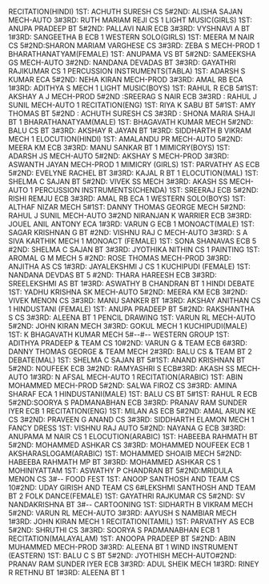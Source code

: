 RECITATION(HINDI)
1ST: ACHUTH SURESH CS 5#2ND: ALISHA SAJAN MECH-AUTO 3#3RD: RUTH MARIAM REJI CS 1
LIGHT MUSIC(GIRLS)
1ST: ANUPA PRADEEP BT 5#2ND: PALLAVI NAIR ECB 3#3RD: VYSHNAVI A BT 1#3RD: SANGEETHA B ECB 1
WESTERN SOLO(GIRLS)
1ST: MEERA M NAIR CS 5#2ND:SHARON MARIAM VARGHESE CS 3#3RD: ZEBA S MECH-PROD 1
BHARATHANATYAM(FEMALE)
1ST: ANUPAMA VS BT 5#2ND: SAMEEKSHA GS MECH-AUTO 3#2ND: NANDANA DEVADAS BT 3#3RD: GAYATHRI RAJIKUMAR CS 1
PERCUSSION INSTRUMENTS(TABLA)
1ST: ADARSH S KUMAR ECA 5#2ND: NEHA KIRAN MECH-PROD 3#3RD: AMAL RB ECA 1#3RD: ADITHYA S MECH 1
LIGHT MUSIC(BOYS)
1ST: RAHUL R ECB 5#1ST: AKSHAY A J MECH-PROD 5#2ND :SREERAG S NAIR ECB 3#3RD : RAHUL J SUNIL MECH-AUTO 1
RECITATION(ENG)
1ST: RIYA K SABU BT 5#1ST: AMY THOMAS BT 5#2ND : ACHUTH SURESH CS 3#3RD : SHONA MARIA SHAJI BT 1
BHARATHANATYAM(MALE)
1ST: BHAGAVATH KUMAR MECH 5#2ND: BALU CS BT 3#3RD: AKSHAY R JAYAN BT 1#3RD: SIDDHARTH B VIKRAM MECH 1
ELOCUTION(HINDI)
1ST: AMALANDU PR MECH-AUTO 5#2ND: MEERA KM ECB 3#3RD: MANU SANKAR BT 1
MIMICRY(BOYS)
1ST: ADARSH JS MECH-AUTO 5#2ND: AKSHAY S MECH-PROD 3#3RD: ASWANTH JAYAN MECH-PROD 1
MIMICRY (GIRLS)
1ST: PARVATHY AS ECB 5#2ND: EVELYNE RACHEL BT 3#3RD: KAJAL R BT 1
ELOCUTION(MAL)
1ST: SHELMA C SAJAN BT 5#2ND: VIVEK SS MECH 3#3RD: AKASH SS MECH-AUTO 1
PERCUSSION INSTRUMENTS(CHENDA)
1ST: SREERAJ ECB 5#2ND: RISHI REMJU ECB 3#3RD: AMAL RB ECA 1
WESTERN SOLO(BOYS)
1ST: ALTHAF NIZAR MECH 5#1ST: DANNY THOMAS GEORGE MECH 5#2ND: RAHUL J SUNIL MECH-AUTO 3#2ND NIRANJAN K WARRIER ECB 3#3RD: JOUEL ANIL ANTONY ECA 1#3RD: VARUN G ECB 1
MONOACT(MALE)
1ST: SAGAR KRISHNAN G BT #2ND: VISHNU RAJ C MECH-AUTO 3#3RD: S A SIVA KARTHIK MECH 1
MONOACT (FEMALE)
1ST: SONA SHANAVAS ECB 5 #2ND: SHELMA C SAJAN BT 3#3RD: JYOTHIKA NITHIN CS 1
PAINTING
1ST: AROMAL G M MECH 5 #2ND: ROSE THOMAS MECH-PROD 3#3RD: ANJITHA AS CS 1#3RD: JAYALEKSHMI J CS 1
KUCHIPUDI (FEMALE)
1ST: NANDANA DEVDAS BT 5 #2ND: THARA HAREESH ECB 3#3RD: SREELEKSHMI AS BT 1#3RD: ASWATHY B CHANDRAN BT 1
HINDI DEBATE
1ST: YADHU KRISHNA SK MECH-AUTO 5#2ND: MEERA KM ECB 3#2ND: VIVEK MENON CS 3#3RD: MANU SANKER BT 1#3RD: AKSHAY ANITHAN CS 1
HINDUSTANI (FEMALE)
1ST: ANUPA PRADEEP BT 5#2ND: RAKSHANTHA S CS 3#3RD: ALEENA BT 1
PENCIL DRAWING
1ST: VARUN RL MECH-AUTO 5#2ND: JOHN KIRAN MECH 3#3RD: GOKUL MECH 1
KUCHIPUDI(MALE)
1ST: K BHAGAVATH KUMAR MECH 5#--#--
WESTERN GROUP
1ST: ADITHYA PRADEEP & TEAM CS 10#2ND: VARUN G & TEAM ECB 6#3RD: DANNY THOMAS GEORGE & TEAM MECH 2#3RD: BALU CS & TEAM BT 2
DEBATE(MAL)
1ST: SHELMA C SAJAN BT 5#1ST: ANAND KRISHNAN BT 5#2ND: NOUFEEK ECB 3#2ND: RAMYASHRI S ECB#3RD: AKASH SS MECH-AUTO 1#3RD: N AFSAL MECH-AUTO 1
RECITATION(ARABIC)
1ST: ABIN MOHAMMED MECH-PROD 5#2ND: SALWA FIROZ CS 3#3RD: AMINA SHARAF ECA 1
HINDUSTANI(MALE)
1ST: BALU CS BT 5#1ST: RAHUL R ECB 5#2ND:SOORYA S PADMANABHAN ECB 3#3RD: PRANAV RAM SUNDER IYER ECB 1
RECITATION(ENG)
1ST: MILAN AS ECB 5#2ND: AMAL ARUN KE CS 3#2ND: PRAVEEN G ANAND CS 3#3RD: SIDDHARTH ELAMON MECH 1
FANCY DRESS
1ST: VISHNU RAJ AUTO 5#2ND: NAYANA G ECB 3#3RD: ANUPAMA M NAIR CS 1
ELOCUTION(ARABIC)
1ST: HABEEBA RAHMATH BT 5#2ND: MOHAMMED ASHKAR CS 3#3RD: MOHAMMED NOUFEEK ECB 1
AKSHARASLOGAM(ARABIC)
1ST: MOHAMMED SHOAIB MECH 5#2ND: HABEEBA RAHMATH MP BT 3#3RD: MOHAMMED ASHKAR CS 1
MOHINIYATTAM
1ST: ASWATHY P CHANDRAN BT 5#2ND:MRIDULA MENON CS 3#--
FOOD FEST
1ST: ANOOP SANTHOSH AND TEAM CS 10#2ND: UDAY GIRISH AND TEAM CS 6#LEKSHMI SANTHOSH AND TEAM BT 2
FOLK DANCE(FEMALE)
1ST: GAYATHRI RAJKUMAR CS 5#2ND: SV NANDAKRISHNA BT 3#--
CARTOONING
1ST: SIDHARTH B VIKRAM MECH 5#2ND: VARUN RL MECH-AUTO 3#3RD: AAYUSH S NAMBIAR MECH 1#3RD: JOHN KIRAN MECH 1
RECITATION(TAMIL)
1ST: PARVATHY AS ECB 5#2ND: SHRUTHI CS 3#3RD: SOORYA S PADMANABHAN ECB 1
RECITATION(MALAYALAM)
1ST: ANOOPA PRADEEP BT 5#2ND: ABIN MUHAMMED MECH-PROD 3#3RD: ALEENA BT 1
WIND INSTRUMENT (EASTERN)
1ST: BALU C S BT 5#2ND: JYOTHISH MECH-AUTO#2ND: PRANAV RAM SUNDER IYER ECB 3#3RD: ADUL SHEIK MECH 1#3RD: RINEY R RETHNU BT 1#3RD: ALEENA BT 1
